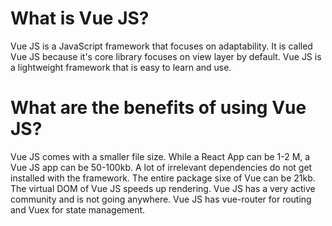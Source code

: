 # What is Vue JS?
Vue JS is a JavaScript framework that focuses on adaptability. It is called Vue JS because it's core library focuses on view layer by default. Vue JS is a lightweight framework that is easy to learn and use. 
# What are the benefits of using Vue JS?
Vue JS comes with a smaller file size. While a React App can be 1-2 M, a Vue JS app can be 50-100kb. A lot of irrelevant dependencies do not get installed with the framework. The entire package sixe of Vue can be 21kb. The virtual DOM of Vue JS speeds up rendering. Vue JS has a very active community and is not going anywhere. Vue JS has vue-router for routing and Vuex for state management. 
